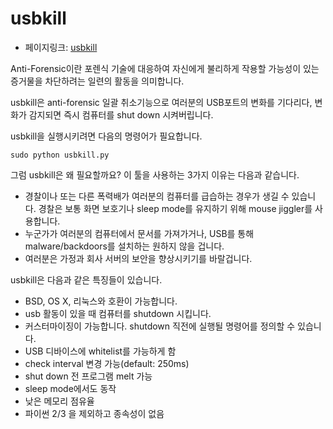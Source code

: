 # usbkill
- 페이지링크: [usbkill](https://github.com/hephaest0s/usbkill)

Anti-Forensic이란 포렌식 기술에 대응하여 자신에게 불리하게 작용할 가능성이 있는 증거물을 차단하려는 일련의 활동을 의미합니다.

usbkill은 anti-forensic 일괄 취소기능으로 여러분의 USB포트의 변화를 기다리다, 변화가 감지되면 즉시 컴퓨터를 shut down 시켜버립니다. 

usbkill을 실행시키려면 다음의 명령어가 필요합니다.

```
sudo python usbkill.py
```

그럼 usbkill은 왜 필요할까요?
이 툴을 사용하는 3가지 이유는 다음과 같습니다. 
- 경찰이나 또는 다른 폭력배가 여러분의 컴퓨터를 급습하는 경우가 생길 수 있습니다. 경찰은 보통 화면 보호기나 sleep mode를 유지하기 위해 mouse jiggler를 사용합니다.
- 누군가가 여러분의 컴퓨터에서 문서를 가져가거나, USB를 통해 malware/backdoors를 설치하는 원하지 않을 겁니다. 
- 여러분은 가정과 회사 서버의 보안을 향상시키기를 바랄겁니다.  
 
usbkill은 다음과 같은 특징들이 있습니다.
- BSD, OS X, 리눅스와 호환이 가능합니다. 
- usb 활동이 있을 때 컴퓨터를 shutdown 시킵니다. 
- 커스터마이징이 가능합니다. shutdown 직전에 실행될 명령어를 정의할 수 있습니다. 
- USB 디바이스에 whitelist를 가능하게 함
- check interval 변경 가능(default: 250ms)
- shut down 전 프로그램 melt 가능
- sleep mode에서도 동작
- 낮은 메모리 점유율
- 파이썬 2/3 을 제외하고 종속성이 없음
